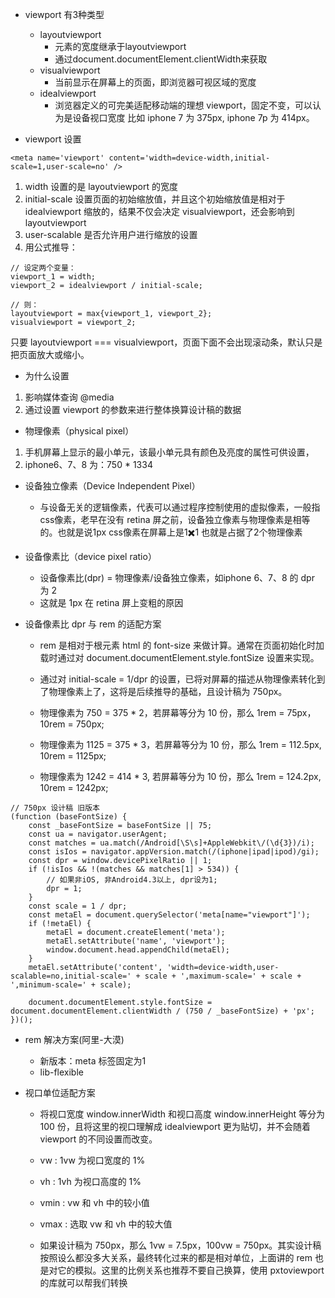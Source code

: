 - viewport 有3种类型

  - layoutviewport
    - 元素的宽度继承于layoutviewport
    - 通过document.documentElement.clientWidth来获取
  - visualviewport
    - 当前显示在屏幕上的页面，即浏览器可视区域的宽度
  - idealviewport
    - 浏览器定义的可完美适配移动端的理想 viewport，固定不变，可以认为是设备视口宽度 比如 iphone 7 为 375px, iphone 7p 为 414px。
    
- viewport 设置
```
<meta name='viewport' content='width=device-width,initial-scale=1,user-scale=no' />
```

1. width 设置的是 layoutviewport 的宽度
1. initial-scale 设置页面的初始缩放值，并且这个初始缩放值是相对于 idealviewport 缩放的，结果不仅会决定 visualviewport，还会影响到 layoutviewport
1. user-scalable 是否允许用户进行缩放的设置
1. 用公式推导：

```
// 设定两个变量：  
viewport_1 = width;  
viewport_2 = idealviewport / initial-scale;

// 则：  
layoutviewport = max{viewport_1, viewport_2};  
visualviewport = viewport_2;
```

只要 layoutviewport === visualviewport，页面下面不会出现滚动条，默认只是把页面放大或缩小。

- 为什么设置
1. 影响媒体查询 @media
1. 通过设置 viewport 的参数来进行整体换算设计稿的数据

- 物理像素（physical pixel）
1. 手机屏幕上显示的最小单元，该最小单元具有颜色及亮度的属性可供设置，
1. iphone6、7、8 为：750 * 1334

- 设备独立像素（Device Independent Pixel）
  - 与设备无关的逻辑像素，代表可以通过程序控制使用的虚拟像素，一般指css像素，老早在没有 retina 屏之前，设备独立像素与物理像素是相等的。也就是说1px css像素在屏幕上是1✖️1 也就是占据了2个物理像素
  
- 设备像素比（device pixel ratio）
  - 设备像素比(dpr) = 物理像素/设备独立像素，如iphone 6、7、8 的 dpr 为 2
  - 这就是 1px 在 retina 屏上变粗的原因

- 设备像素比 dpr 与 rem 的适配方案
  - rem 是相对于根元素 html 的 font-size 来做计算。通常在页面初始化时加载时通过对 document.documentElement.style.fontSize 设置来实现。

  - 通过对 initial-scale = 1/dpr 的设置，已将对屏幕的描述从物理像素转化到了物理像素上了，这将是后续推导的基础，且设计稿为 750px。

  - 物理像素为 750 = 375 * 2，若屏幕等分为 10 份，那么 1rem = 75px，10rem = 750px;

  - 物理像素为 1125 = 375 * 3，若屏幕等分为 10 份，那么 1rem = 112.5px, 10rem = 1125px;

  - 物理像素为 1242 = 414 * 3, 若屏幕等分为 10 份，那么 1rem = 124.2px, 10rem = 1242px;


```
// 750px 设计稿 旧版本
(function (baseFontSize) {
    const _baseFontSize = baseFontSize || 75;
    const ua = navigator.userAgent;
    const matches = ua.match(/Android[\S\s]+AppleWebkit\/(\d{3})/i);
    const isIos = navigator.appVersion.match(/(iphone|ipad|ipod)/gi);
    const dpr = window.devicePixelRatio || 1;
    if (!isIos && !(matches && matches[1] > 534)) {
        // 如果非iOS, 非Android4.3以上, dpr设为1;
        dpr = 1;
    }
    const scale = 1 / dpr;
    const metaEl = document.querySelector('meta[name="viewport"]');
    if (!metaEl) {
        metaEl = document.createElement('meta');
        metaEl.setAttribute('name', 'viewport');
        window.document.head.appendChild(metaEl);
    }
    metaEl.setAttribute('content', 'width=device-width,user-scalable=no,initial-scale=' + scale + ',maximum-scale=' + scale + ',minimum-scale=' + scale);

    document.documentElement.style.fontSize = document.documentElement.clientWidth / (750 / _baseFontSize) + 'px';
})();
```

- rem 解决方案(阿里-大漠)
  - 新版本：meta 标签固定为1
  - lib-flexible

- 视口单位适配方案

  - 将视口宽度 window.innerWidth 和视口高度 window.innerHeight 等分为 100 份，且将这里的视口理解成 idealviewport 更为贴切，并不会随着 viewport 的不同设置而改变。

  - vw : 1vw 为视口宽度的 1%

  - vh : 1vh 为视口高度的 1%

  - vmin : vw 和 vh 中的较小值

  - vmax : 选取 vw 和 vh 中的较大值

  - 如果设计稿为 750px，那么 1vw = 7.5px，100vw = 750px。其实设计稿按照设么都没多大关系，最终转化过来的都是相对单位，上面讲的 rem 也是对它的模拟。这里的比例关系也推荐不要自己换算，使用 pxtoviewport 的库就可以帮我们转换